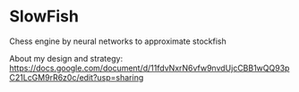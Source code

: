 # SlowFish
Chess engine by neural networks to approximate stockfish

About my design and strategy:
https://docs.google.com/document/d/11fdvNxrN6vfw9nvdUjcCBB1wQQ93pC21LcGM9rR6z0c/edit?usp=sharing
